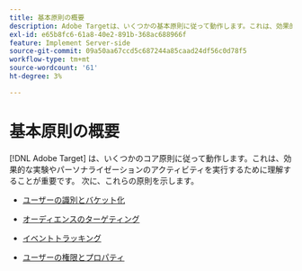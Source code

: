 ```yaml
---
title: 基本原則の概要
description: Adobe Targetは、いくつかの基本原則に従って動作します。これは、効果的な実験やパーソナライゼーションのアクティビティを実行するために理解しておくことが重要です。
exl-id: e65b8fc6-61a8-40e2-891b-368ac688966f
feature: Implement Server-side
source-git-commit: 09a50aa67ccd5c687244a85caad24df56c0d78f5
workflow-type: tm+mt
source-wordcount: '61'
ht-degree: 3%

---
```


# 基本原則の概要

[!DNL Adobe Target] は、いくつかのコア原則に従って動作します。これは、効果的な実験やパーソナライゼーションのアクティビティを実行するために理解することが重要です。 次に、これらの原則を示します。

* [ユーザーの識別とバケット化](user-identification-and-bucketing.md)

* [オーディエンスのターゲティング](audience-targeting.md)

* [イベントトラッキング](event-tracking.md)

* [ユーザーの権限とプロパティ](user-permissions-and-properties.md)
